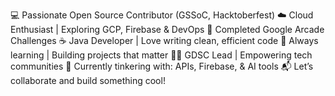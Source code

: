 💻 Passionate Open Source Contributor (GSSoC, Hacktoberfest)
☁️ Cloud Enthusiast | Exploring GCP, Firebase & DevOps
🧠 Completed Google Arcade Challenges
☕ Java Developer | Love writing clean, efficient code
🌱 Always learning | Building projects that matter
🧑‍💼 GDSC Lead | Empowering tech communities
🔧 Currently tinkering with: APIs, Firebase, & AI tools
📬 Let’s collaborate and build something cool!
